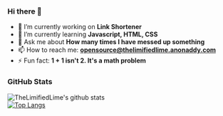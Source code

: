 ### Hi there 👋

<!--
**TheLimifiedLime/TheLimifiedLime** is a ✨ _special_ ✨ repository because its `README.md` (this file) appears on your GitHub profile. -->

- 🔭 I’m currently working on **Link Shortener**
- 🌱 I’m currently learning **Javascript, HTML, CSS**
- 💬 Ask me about **How many times I have messed up something**
- 📫 How to reach me: **opensource@thelimifiedlime.anonaddy.com**
- ⚡ Fun fact: **1 + 1 isn't 2. It's a math problem**
### GitHub Stats
![TheLimifiedLime's github stats](https://github-readme-stats.vercel.app/api?username=TheLimifiedLime&theme=vue-dark)\
[![Top Langs](https://github-readme-stats.vercel.app/api/top-langs/?username=TheLimifiedLime&theme=vue-dark)](https://github.com/anuraghazra/github-readme-stats)

